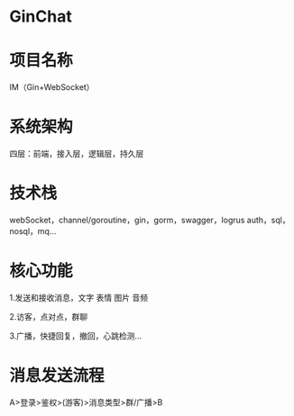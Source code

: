 # GinChat

# 项目名称
IM（Gin+WebSocket）

# 系统架构
四层：前端，接入层，逻辑层，持久层

# 技术栈
webSocket，channel/goroutine，gin，gorm，swagger，logrus auth，sql，nosql，mq...

# 核心功能
1.发送和接收消息，文字 表情 图片 音频

2.访客，点对点，群聊

3.广播，快捷回复，撤回，心跳检测...

# 消息发送流程
A>登录>鉴权>(游客)>消息类型>群/广播>B 
